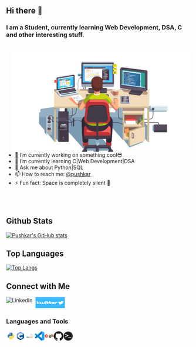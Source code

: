 ## Hi there 👋

<!--[pimage](https://github.com/pushkar2112/pushkar2112/blob/main/pngwing.com.png)-->
### I am a **Student**, currently learning Web Development, DSA, C and other interesting stuff.

<br/>
<img align="right" alt="Pimage" width="490px" src="https://github.com/pushkar2112/pushkar2112/blob/main/pngwing.com.png" />

- 🔭 I’m currently working on something cool😎
- 🌱 I’m currently learning C|Web Development|DSA
- 💬 Ask me about Python|SQL
- 📫 How to reach me: [@pushkar](pushkarvermaofficial@gmail.com)
- ⚡ Fun fact: Space is completely silent :milky_way:


<br/>
<br/>

<!-- Github Stats Card  (&custom_title=GitHub%20Stats)-->
## Github Stats
[![Pushkar's GitHub stats](https://github-readme-stats.vercel.app/api?username=pushkar2112&show_icons=true&theme=dracula&count_private=true&hide=issues)](https://github.com/pushkar2112/github-readme-stats)

<!-- Wakatime Card -->
<!--
[![Pushkar's wakatime stats](https://github-readme-stats.vercel.app/api/wakatime?username=pushkar2112&theme=dracula)](https://github.com/pushkar2112/github-readme-stats)
-->


<!-- Top Languages Card -->
## Top Languages
[![Top Langs](https://github-readme-stats.vercel.app/api/top-langs/?username=pushkar2112&layout=compact)](https://github.com/pushkar2112/github-readme-stats)

<!-- Connect with me Card -->
## Connect with Me
[<img align="left" alt="LinkedIn" width="80" src="https://github.com/melanieshi0120/melanieshi0120/blob/master/linkedin.ico" />]( http://www.linkedin.com/in/pushkar-verma)
[<img align="left" alt="Twitter" width="80" height="30" src="https://github.com/pushkar2112/pushkar2112/blob/main/twitter.ico" />]( http://www.PushkarVerma21)

<!--[<img align="left" alt="Medium" width="80" src="https://github.com/melanieshi0120/melanieshi0120/blob/master/medium.ico" />](https://melaniesoek0120.medium.com)
[<img align="left" alt="1000hires" width="80" src="https://github.com/melanieshi0120/melanieshi0120/blob/master/1000hires.ico" />](https://1000hires.com/candidates/466)
<br />
<br />
-->
<br />

<!--Languages and Tools-->
# 
### Languages and Tools


<img align="left" alt="Python" width="26px" src="https://raw.githubusercontent.com/github/explore/80688e429a7d4ef2fca1e82350fe8e3517d3494d/topics/python/python.png" />
<img align="left" alt="C" width="26px" src="https://raw.githubusercontent.com/github/explore/80688e429a7d4ef2fca1e82350fe8e3517d3494d/topics/c/c.png" />
<img align="left" alt="MySQL" width="26px" src="https://raw.githubusercontent.com/github/explore/80688e429a7d4ef2fca1e82350fe8e3517d3494d/topics/mysql/mysql.png" />
<img align="left" alt="Visual Studio Code" width="26px" src="https://raw.githubusercontent.com/github/explore/80688e429a7d4ef2fca1e82350fe8e3517d3494d/topics/visual-studio-code/visual-studio-code.png" /> 
<img align="left" alt="Git" width="26px" src="https://raw.githubusercontent.com/github/explore/80688e429a7d4ef2fca1e82350fe8e3517d3494d/topics/git/git.png" />
<img align="left" alt="GitHub" width="26px" src="https://raw.githubusercontent.com/github/explore/78df643247d429f6cc873026c0622819ad797942/topics/github/github.png" />
<img align="left" alt="Terminal" width="26px" src="https://raw.githubusercontent.com/github/explore/80688e429a7d4ef2fca1e82350fe8e3517d3494d/topics/terminal/terminal.png" />
<br/>
<!--
**pushkar2112/pushkar2112** is a ✨ _special_ ✨ repository because its `README.md` (this file) appears on your GitHub profile.

Here are some ideas to get you started:

- 🔭 I’m currently working on ...
- 🌱 I’m currently learning ...
- 👯 I’m looking to collaborate on ...
- 🤔 I’m looking for help with ...
- 💬 Ask me about ...
- 📫 How to reach me: ...
- 😄 Pronouns: ...
- ⚡ Fun fact: ...
-->
